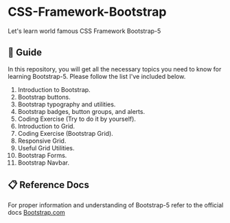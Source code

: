 # CSS-Framework-Bootstrap
Let's learn world famous CSS Framework Bootstrap-5

## 🧞 Guide
In this repository, you will get all the necessary topics you need to know for learning Bootstrap-5. Please follow the list I've included below.
1. Introduction to Bootstrap.
2. Bootstrap buttons.
3. Bootstrap typography and utilities.
4. Bootstrap badges, button groups, and alerts.
5. Coding Exercise (Try to do it by yourself).
6. Introduction to Grid.
7. Coding Exercise (Bootstrap Grid).
8. Responsive Grid.
9. Useful Grid Utilities.
10. Bootstrap Forms.
11. Bootstrap Navbar.
 
## 📋 Reference Docs
For proper information and understanding of Bootstrap-5 refer to the official docs
<a href= "https://getbootstrap.com/"> Bootstrap.com </a>
